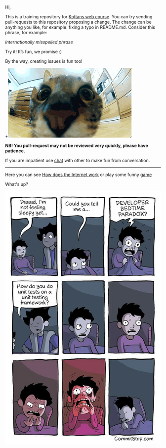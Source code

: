 ﻿Hi,

This is a training repository for [Kottans web course](https://github.com/Kottans/web). You can try sending pull-requests to this repository proposing a change.
The change can be anything you like, for example: fixing a typo in README.md. Consider this phrase, for example:

*Internationally misspelled phrase*

Try it! It’s fun, we promise :)

By the way, creating issues is fun too!

+![Screenshot](gif/jump.gif)

**NB! You pull-request may not be reviewed very quickly, please have patience.**

If you are impatient use [chat](https://gitter.im/Kottans/web?utm_source=badge&utm_medium=badge&utm_campaign=pr-badge&utm_content=badge) with other to make fun from conversation.

----------

Here you can see [How does the Internet work](https://www.youtube.com/watch?v=qEdv_pem-JM) or play some funny [game](http://spielzeugz.de/html5/liquid-particles/)


What's up?

![Screenshot](gif/DeveloperBedtimeParadox.jpg)
